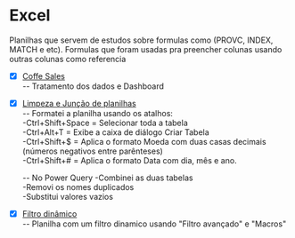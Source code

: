 # Excel

Planilhas que servem de estudos sobre formulas como (PROVC, INDEX, MATCH e etc). Formulas que foram usadas pra preencher colunas usando outras colunas como referencia

- [x] [Coffe Sales](https://github.com/ThiagoAoki88/Excel/tree/main/excel-project-coffee-sales-main)<br />
    -- Tratamento dos dados e Dashboard<br />

- [x] [Limpeza e Junção de planilhas](https://github.com/ThiagoAoki88/Excel/tree/main/Limpeza%20e%20Jun%C3%A7%C3%A3o%20de%20planilhas)<br />
    -- Formatei a planilha usando os atalhos:<br />
	-Ctrl+Shift+Space = Selecionar toda a tabela<br />
	-Ctrl+Alt+T = Exibe a caixa de diálogo Criar Tabela<br />
	-Ctrl+Shift+$ = Aplica o formato Moeda com duas casas decimais (números negativos entre parênteses)<br />
	-Ctrl+Shift+# = Aplica o formato Data com dia, mês e ano.<br />

    -- No Power Query
	-Combinei as duas tabelas<br />
	-Removi os nomes duplicados<br />
	-Substitui valores vazios<br />

 - [x] [Filtro dinâmico](https://github.com/ThiagoAoki88/Excel/tree/main/Filtro%20din%C3%A2mico)<br />
    -- Planilha com um filtro dinamico usando "Filtro avançado" e "Macros"<br />
	
